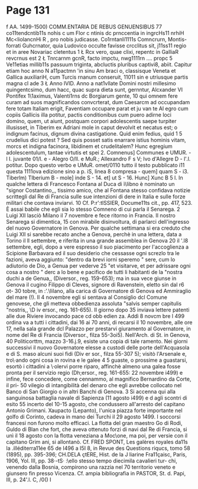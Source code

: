 # Page 131

f AA. 1499-1500) COMM.ENTARIA DE REBUS GENUENSIBUS 77 co11tendcntib11s nohis c um Flor c ntinis dc prncce<lc>ntia in ingrcHs11 nrhiH Mc<liolancnHi R , pro nobis judicasse. Co1rntanli1111s Comncrurn, Montis-forrati Guhcrnator, quia Ludovico occulte favisse crcclitus sit, j11ss11 regio et in aree Novariac cletentus 1 Ł Rcx vero, quae clixi, repentc in GalliaR revcrnus est 2 Ł Tnrcarnm gcnR, facto impctu, nwg1111rn .... propc 5 Ve11etias millib11s passuum triginta, abcluctis pluribus captivi8, abiit. Capitur etiam hoc anno N a11pactmn 'in sinu Am braci o, classisque Veneta et Gallica auxiliariH, cum Turcis rnanum conseruit, 11011 sin e utriusque partis magna cl ade 3 Ł Anno lVID. Anno a nat1vllate Domini nostri millesimo quingentcsimo, dum hacc, quac supra dieta sunt, gernntur, Alcxander VI Pontifex 1\1aximus, Valenti1rns dc Borgiarum gente, 10 qui omnem fere curam ad suos magnificandos convcrterat, dum Caesarcm ad occupandam fere totam Italiam erigit, Faventiam occupare parat et ju van te Al egro cum copiis Gallicis illa potitur, pactis conditionibus cum puero adirne loci domino, quem, ut aiunt, postquam corpori adolescentis saepe turpiter illusisset, in Tiberim ex Adriani mole in caput devolvit et necatus est; o indignum facinus, dignum divina castigatione. Quid enim fedius, quid 1 5 crudelius dici potest ? Sed quis posset satis enarrare istius hominis vitam, morcs et indigna facinora, libidinem et crudelitalem? Hunc egregium adolescentulum, tantae virtutis et spei 2. Comnenus] Communes e UMUR. - l I. juvante 01/l. e - Alegro O/Il. e MuR.; Allexandro F s V; Ivo d'Allegre D - l'.l. potitur. Dopo questo verbo e UMuR. omet/0110 tutto il testo pubblicato i11 questa 1111ova edizione sino a p. iS, linea 8 compresa - quem] quam S - i3. Tiberlm) Tlberium B - mole] inde S - 14. et] ut S - 16. Hunc] Xunc B 5 l. In qualche lettera di Francesco Fontana al Duca di ì\libno è nominato un "signor Costantino,,, tissimo amico, che al Fontana stesso confidava notizie scrittegli dal Re di Francia sulle sue intenzioni di dere in Italia e sulle forze militari che contava inviarvi. 10 Cf. P:r':tlSSIER, Docume11ts cit., pp. 417, 523. È assai babile che egli sia lo stesso Comneno di cui parla il Senarega. 2 Luigi XII lasciò Milano il 7 novembre e fece ritorno in Francia. II nostro Senarega si dimentica, 15 con mirabile disinvoltura, di parlarci dell'ingresso del nuovo Governatore in Genova. Per qualche settimana si era creduto che Luigi XII si sarebbe recato anche a Genova, perchè in una lettera, data a Torino il ll settembre, e riferita in una grande assemblea in Genova 20 il '.l8 settembre, egli, dopo a vere espresso il suo piacimento per l'accoglienza a Scipione Barbavara ed il suo desiderio che cessasse ogni screzlo tra le fazioni, aveva aggiunto: "dentro da brevi iorni speremo " sere, cum lo adiutorio de Dio, a Genua per vederve 25 "et visitarve, et per adrissare ogni cosa a nostro " derc a lo bene e pacifico de tutti li habitanti de la "nostra duchi a de Genua,, (Diversor., reg. 159-653); ma in sua vece giunse in Genova il cugino Filippo di Cleves, signore di Ravenstein, eletto sin dal r6 ot- 30 tobre, in :'.\Iilano, alla carica di Governatore di Genova ed Ammiraglio del mare (!). Il 4 novembre egli si sentava al Consiglio dcl Comune genovese, che gli metteva obbedienza assoluta "salvis semper capitulis "nostris,, \D iv ersor., reg. 161-655). II giorno dopo 35 inviava lettere patenti alle due Riviere invocando pace cd obb edien za. Addì 8 novcm bre l 499 ordina va a tutti i cittadini, dai 16 ai 70 anni, di recarsi il 10 novembre, alle ore 17, nella sala grande dcl Palazzo per prestarvi giuramento al Governatore, in nome del Re di Francia (Diversor., filza 55-3oi5). Nell'Arch. di St. in Genova, 40 Politicorttm, mazzo 3-16.j.9, esiste una copia di tale ramento. Nei giorni successivi il nuovo Governatore elesse a custodi delle porte dell'Acquasola e di S. maso alcuni suoi fidi (Div er sor., filza 55-307 5); visitò l'Arsenale e, tro\·ando ogni cosa in rovina e le galee 4 5 guaste, o prossime a guastarsi, esortò i cittadini a \·olervi porre riparo, affinchè almeno una galea fosse pronta per il servizio regio (Dh;ersor., reg. 161-655: 22 novembre i499) e infine, fece concedere, come cennammo, al magnifico Bernardino da Corte, il pri- 50 vilegio di intangibilità del denaro che egli avrebbe collocato nel Banco di San Giorgio o in altri Banchi di Genova. 3 Si accenna qui alla sanguinosa battaglia navale di Sapienza (11 agosto i499) e d agli scontri di esito 55 incerto del 10-15 agosto, che condussero all'arresto del capitano Antonio Grimani. Xaupacto (Lepanto), l'unica piazza forte importante nel golfo di Corinto, cadeva in mano dei Turchi il 29 agosto 1499. I soccorsi francesi non furono molto efficaci. La flotta del gran maestro Go di Rodi, Guldo di Blan che fort, che aveva ottenuto forzi di navi dal Re di Francia, si unì il 18 agosto con la flotta veneziana a Moc\one, ma poi, per versie con il capitano Grim ani, si allontanò. Cf. FRED SPONT, Les galères royales da11s la .illéditerra11ée 65 de I496 a I5I 8, in Revue des Questions riqucs, tomo 58 (1895), pp. 395-396; CH.DELA çtERE, Hist. de la J liarine Fra11çaisc, Paris, 1906, Yol. III, pp. 38·-tS· :\ello stesso tempo diecimila cavalieri tur- chi, venendo dalla Bosnia, compirono una razzia nel 70 territorio veneto e giunsero fin presso Vicenza. Cf. ampia bibliografia in PASTOR, St. d. Papi, III, p. 24'.l. C, /0() I